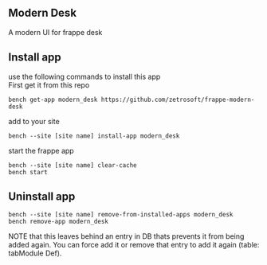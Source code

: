 ## Modern Desk

A modern UI for frappe desk

## Install app
use the following commands to install this app  
First get it from this repo

```
bench get-app modern_desk https://github.com/zetrosoft/frappe-modern-desk
```
add to your site
```
bench --site [site name] install-app modern_desk
```
start the frappe app
```
bench --site [site name] clear-cache
bench start
```

## Uninstall app
```
bench --site [site name] remove-from-installed-apps modern_desk  
bench remove-app modern_desk  
```

NOTE that this leaves behind an entry in DB thats prevents it from being added again. You can force add it or remove that entry to add it again (table: tabModule Def).
